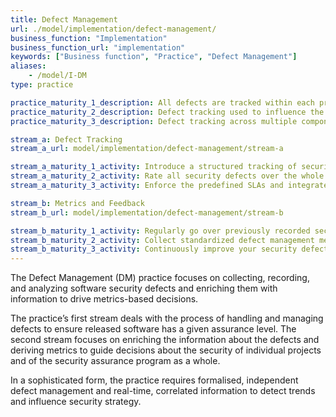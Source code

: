 ```yaml
---
title: Defect Management
url: ./model/implementation/defect-management/
business_function: "Implementation"
business_function_url: "implementation"
keywords: ["Business function", "Practice", "Defect Management"]
aliases:
    - /model/I-DM
type: practice

practice_maturity_1_description: All defects are tracked within each project.
practice_maturity_2_description: Defect tracking used to influence the deployment process.
practice_maturity_3_description: Defect tracking across multiple components is used to help reduce the number of new defects.

stream_a: Defect Tracking
stream_a_url: model/implementation/defect-management/stream-a

stream_a_maturity_1_activity: Introduce a structured tracking of security defects and make knowledgeable decisions based on this information.
stream_a_maturity_2_activity: Rate all security defects over the whole organization consistently and define SLAs for particular severity classes.
stream_a_maturity_3_activity: Enforce the predefined SLAs and integrate your defect management system with other relevant tooling.

stream_b: Metrics and Feedback
stream_b_url: model/implementation/defect-management/stream-b

stream_b_maturity_1_activity: Regularly go over previously recorded security defects and derive quick wins from basic metrics.
stream_b_maturity_2_activity: Collect standardized defect management metrics and use these also for prioritization of centrally driven initiatives.
stream_b_maturity_3_activity: Continuously improve your security defect management metrics and correlate it with other sources.
---
```


The Defect Management (DM) practice focuses on collecting, recording, and analyzing software security defects and enriching them with information to drive metrics-based decisions.

The practice’s first stream deals with the process of handling and managing defects to ensure released software has a given assurance level. The second stream focuses on enriching the information about the defects and deriving metrics to guide decisions about the security of individual projects and of the security assurance program as a whole.

In a sophisticated form, the practice requires formalised, independent defect management and real-time, correlated information to detect trends and influence security strategy.

